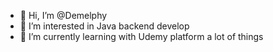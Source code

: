 - 👋 Hi, I’m @Demelphy
- 👀 I’m interested in Java backend develop
- 🌱 I’m currently learning with Udemy platform a lot of things

<!---
Demelphy/Demelphy is a ✨ special ✨ repository because its `README.md` (this file) appears on your GitHub profile.
You can click the Preview link to take a look at your changes.
--->
